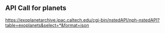 ## API Call for planets
https://exoplanetarchive.ipac.caltech.edu/cgi-bin/nstedAPI/nph-nstedAPI?table=exoplanets&select=*&format=json